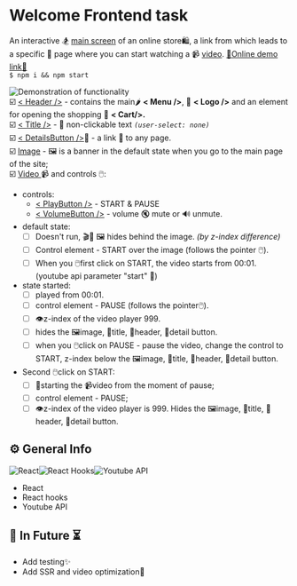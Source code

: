 # Welcome Frontend task

An interactive 🏂 [main screen](https://www.figma.com/file/zedO0LwkerytSEVWr9ukLj/MIXIT-TEST?node-id=0%3A1&viewport=241%2C48%2C0.07) of an online store🛍️, a link from which leads to a specific 📄 page where you can start watching a 📹 [video](https://www.youtube.com/watch?v=ReTGM_h52q0). <a href="https://e-commerce-model-f579c.web.app/">:link:Online demo link:link:</a><br/>
`$ npm i && npm start`

![Demonstration of functionality](https://i.ibb.co/JKNbC39/Peek-2021-09-08-07-02.gif)<br/>
:ballot_box_with_check: [< Header />](https://github.com/Zwerruga/MIXIT.-Front-End./blob/main/src/components/Header.jsx) - contains the main🌶️ **< Menu />**, 🌠 **< Logo />** and an element for opening the shopping 🛒 **< Cart/>.**<br/>
:ballot_box_with_check: [< Title />](https://github.com/Zwerruga/MIXIT.-Front-End./blob/main/src/components/Title.jsx) - 📘 non-clickable text _`(user-select: none)`_<br/>
:ballot_box_with_check: [< DetailsButton />](https://github.com/Zwerruga/MIXIT.-Front-End./blob/main/src/components/ButtonDetails.jsx)🔘 - a link :link: to any page.<br/>
:ballot_box_with_check: [Image](https://github.com/Zwerruga/MIXIT.-Front-End./blob/main/src/images/%D0%A1%D0%BD%D0%B8%D0%BC%D0%BE%D0%BA%20%D1%8D%D0%BA%D1%80%D0%B0%D0%BD%D0%B0%202021-08-18%20%D0%B2%2010.50%201.png) - 🖼️ is a banner in the default state when you go to the main page of the site;<br/>
:ballot_box_with_check: [Video ](https://github.com/Zwerruga/MIXIT.-Front-End./blob/main/src/components/Player.jsx) 📹 and controls 🖱️:

- controls:
  - [< PlayButton />](https://github.com/Zwerruga/MIXIT.-Front-End./blob/main/src/components/PlayButton.jsx) - START & PAUSE
  - [< VolumeButton />](https://github.com/Zwerruga/MIXIT.-Front-End./blob/main/src/components/VolumeButton.jsx) - volume 🔇 mute or 🔊 unmute.
- default state:
  - [ ] Doesn't run, 🎬🏃 🖼️ hides behind the image. _(by z-index difference)_
  - [ ] Control element - START over the image (follows the pointer 🖱️).
  - [ ] When you 🖱️first click on START, the video starts from 00:01. (youtube api parameter "start" 🏁)
- state started:
  - [ ] played from 00:01.
  - [ ] control element - PAUSE (follows the pointer🖱️).
  - [ ] 👁️z-index of the video player 999.
  - [ ] hides the 🖼️image, 📘title, 📄header, 🔘detail button.
  - [ ] when you 🖱️click on PAUSE - pause the video, change the control to START, z-index below the 🖼️image, 📘title, 📄header, 🔘detail button.
- Second 🖱️click on START:
  - [ ] 🏁starting the 📹video from the moment of pause;
  - [ ] control element - PAUSE;
  - [ ] 👁️z-index of the video player is 999. Hides the 🖼️image, 📘title, 📄header, 🔘detail button.

## ⚙️ General Info

![React](https://img.shields.io/badge/React-20232A?style=for-the-badge&logo=react&logoColor=61DAFB)![React Hooks](https://img.shields.io/badge/React_Hooks-778899?style=for-the-badge&logo=react&logoColor=61DAFB)![Youtube API](https://img.shields.io/badge/YouTube_Api-ff0000?style=for-the-badge&logo=google&logoColor=white)

- React<br/>
- React hooks<br/>
- Youtube API<br/>

## 🔮 In Future ⏳

- Add testing✨
- Add SSR and video optimization📑
